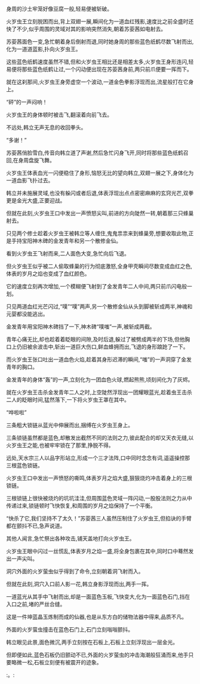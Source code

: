 
身周的沙土牢笼好像豆腐一般,轻易便被斩破。

火岁虫王立刻脱困而出,背上双翅一展,瞬间化为一道血红残影,速度比之前全盛时还快了不少,似乎周围的灵域对其的影响突然消失,朝着苏荌茜如电射去。

苏荌茜面色一变,急忙朝着身后倒射而退,同时她身周的那些蓝色纸鹤尽数飞射而出,化为一道道蓝影,扑向火岁虫王。

这些蓝色纸鹤速度虽然不错,但和火岁虫王相比还是相差太多,火岁虫王身形连闪,轻易便将那些蓝色纸鹤让过,一个闪动便出现在苏荌茜身前,两只前爪便要一挥而下。

就在这刹那间,火岁虫王身旁虚空一个波动,一道金色拳影浮现而出,流星般打在它身上。

“砰”的一声闷响！

火岁虫王的身体顿时被击飞,翻滚着向前飞去。

不远处,韩立无声无息的收回拳头。

“多谢！”

苏荌茜俏脸雪白,传音向韩立道了声谢,然后急忙闪身飞开,同时将那些蓝色纸鹤召回,在身周盘旋飞舞。

火岁虫王体表血光一闪便稳住了身形,恼怒无比的望向韩立,双翅一展之下,身体化为一道血影飞扑过去。

韩立并未施展灵域,也没有躲闪或者后退,体表浮现出点点密密麻麻的玄窍光芒,双拳更是金光大盛,正要迎战。

但就在此刻,火岁虫王口中发出一声愤怒尖叫,前进的方向陡然一转,朝着那三只蜂巢射去。

只见两个修士趁着火岁虫王被韩立等人缠住,鬼鬼祟祟来到蜂巢旁,想要收取此物,正是手持宝阳神木碑的金发青年和另一个散修金仙。

看到火岁虫王飞射而来,二人面色大变,急忙向后飞退。

但火岁虫王似乎被二人偷取蜂巢的行为彻底激怒,全身甲壳瞬间尽数变成血红之色,体表的岁月之焰也变成了血红颜色。

它的速度立刻再次增加,一个模糊便飞射到了金发青年二人中间,两只前爪闪电般一划。

只见两道血红光芒闪过,“噗”“噗”两声,另一个散修金仙从头到脚被斩成两半,神魂和元婴都没能逃出。

金发青年用宝阳神木碑挡了一下,神木碑“噗嗤”一声,被斩成两截。

青年心痛无比,却也趁着着眨眼的间隙,及时后退,躲过了被劈成两半的下场,但他胸口上仍旧被余波击中,斩出一道巨大伤口,鲜血蜂拥而出,飞退的身形踉跄了一下。

而火岁虫王张口吐出一道血色火焰,趁着其身形迟滞的瞬间,“嗤”的一声洞穿了金发青年的胸口。

金发青年的身体“轰”的一声,立刻化为一团血色火球,燃起熊熊,顷刻间化为了灰烬。

就在火岁虫王击杀金发青年二人之时,上空陡然浮现出一团耀眼蓝光,趁着虫王击杀二人的眨眼时间,猛然落下,一下将火岁虫王罩在其中。

“哗啦啦”

三条粗大锁链从蓝光中伸展而出,捆缚在火岁虫王身上。

三条锁链虽然都是蓝色,却散发出截然不同的法则之力,彼此配合的却又天衣无缝,以火岁虫王之能,也被牢牢锁在了那里,挣脱不得。

远处,天水宗三人以品字形站立,形成一个三才法阵,口中同时念念有词,遥遥操控那三根蓝色锁链。

火岁虫王口中发出一声愤怒的嘶鸣,体表岁月之焰大盛,狠狠烧灼冲击着身上的三根锁链。

三根锁链上很快被烧灼的坑坑洼洼,但周围蓝色灵域一阵闪动,一股股法则之力从中传递过来,锁链顿时飞快恢复,和周围的岁月之焰保持了一个平衡。

“快杀了它,我们坚持不了太久！”苏荌茜三人虽然压制住了火岁虫王,但掐诀的手臂都在颤抖不已,急声说道。

其他人闻言,急忙祭出各种攻击,铺天盖地打向火岁虫王。

火岁虫王眼中闪过一丝慌乱,体表岁月之焰一盛,将全身包裹在其中,同时口中蓦然发出一声尖叫。

洞穴外面的火岁萤虫似乎得到了命令,立刻朝着洞飞射而入。

但就在此刻,洞穴入口前人影一花,韩立身影浮现而出,两手一挥。

一道蓝光从其手中飞射而出,却是一面蓝色玉板,飞快变大,化为一面蓝色石门,挡在入口之前,堵的严丝合缝。

这是一件坤蓝晶玉炼制而成的仙器,也是从东方白的储物法器中得来,品质不凡。

外面的火岁萤虫撞击在蓝色石门上,石门立刻嗡嗡颤抖。

韩立眼见此景,面色微沉,两手立刻按在石板上,石板上立刻浮现出一层金光。

但即便如此,蓝色石板仍旧颤动不已,外面的火岁萤虫的冲击海潮般狂涌而来,他手只要略微一松,石板立刻便有被震开的迹象。

:。: